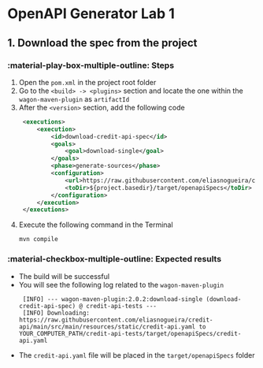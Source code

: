 # OpenAPI Generator Lab 1

## 1. Download the spec from the project

### :material-play-box-multiple-outline: Steps

1. Open the `pom.xml` in the project root folder
2. Go to the `<build> -> <plugins>` section and locate the one within the `wagon-maven-plugin` as `artifactId`
3. After the `<version>` section, add the following code
   ```xml
    <executions>
        <execution>
            <id>download-credit-api-spec</id>
            <goals>
                <goal>download-single</goal>
            </goals>
            <phase>generate-sources</phase>
            <configuration>
                <url>https://raw.githubusercontent.com/eliasnogueira/credit-api/main/src/main/resources/static/credit-api.yaml</url>
                <toDir>${project.basedir}/target/openapiSpecs</toDir>
            </configuration>
        </execution>
    </executions>
   ```
4. Execute the following command in the Terminal
   ```
   mvn compile
   ```


### :material-checkbox-multiple-outline: Expected results

- The build will be successful
- You will see the following log related to the `wagon-maven-plugin`
  ```
   [INFO] --- wagon-maven-plugin:2.0.2:download-single (download-credit-api-spec) @ credit-api-tests ---
   [INFO] Downloading: https://raw.githubusercontent.com/eliasnogueira/credit-api/main/src/main/resources/static/credit-api.yaml to YOUR_COMPUTER_PATH/credit-api-tests/target/openapiSpecs/credit-api.yaml
  ```
- The `credit-api.yaml` file will be placed in the `target/openapiSpecs` folder

